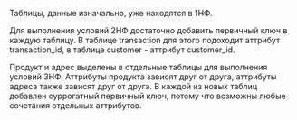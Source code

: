 Таблицы, данные изначально, уже находятся в 1НФ.

Для выполнения условий 2НФ достаточно добавить первичный ключ в каждую таблицу. В таблице transaction для этого подоходит аттрибут transaction_id, в таблице customer - аттрибут customer_id.

Продукт и адрес выделены в отдельные таблицы для выполнения условий 3НФ. Аттрибуты продукта зависят друг от друга, аттрибуты адреса также зависят друг от друга. В каждой из новых таблиц добавлен суррогатный первичный ключ, потому что возможны любые сочетания отдельных аттрибутов.